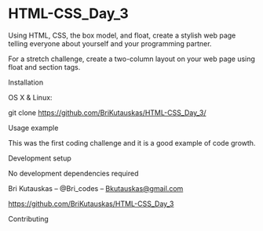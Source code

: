 # HTML-CSS_Day_3
Using HTML, CSS, the box model, and float, create a stylish web page telling everyone about yourself and your programming partner.

For a stretch challenge, create a two-column layout on your web page using float and section tags.

Installation

OS X & Linux:

git clone https://github.com/BriKutauskas/HTML-CSS_Day_3/

Usage example

This was the first coding challenge and it is a good example of code growth.

Development setup

No development dependencies required

Bri Kutauskas – @Bri_codes – Bkutauskas@gmail.com

https://github.com/BriKutauskas/HTML-CSS_Day_3

Contributing
